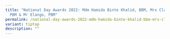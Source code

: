 ```yaml
---
title: "National Day Awards 2022: Mdm Hamida Binte Khalid, BBM, Mrs Clara Tan,
  PBM & Mr Elango, PBM"
permalink: /national-day-awards-2022-mdm-hamida-binte-khalid-bbm-mrs-clara-tan-pbm-mr-elango-pbm/
variant: tiptap
description: ""
---
```

